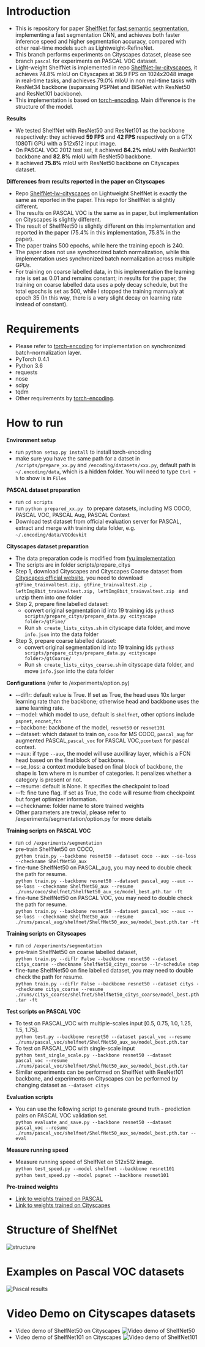 # Introduction
* This is repository for paper [ShelfNet for fast semantic segmentation](https://arxiv.org/abs/1811.11254), implementing a fast segmentation CNN, and achieves both faster inference speed and higher segmentation accuracy, compared with other real-time models such as Lightweight-RefineNet.
* This branch performs experiments on Cityscapes dataset, please see branch ```pascal``` for experiments on PASCAL VOC dataset.
* Light-weight ShelfNet is implemented in repo [ShelfNet-lw-cityscapes](https://github.com/juntang-zhuang/ShelfNet-lw-cityscapes), it achieves 74.8% mIoU on Cityscapes at 36.9 FPS on 1024x2048 image in real-time tasks, and achieves 79.0% mIoU in non real-time tasks with ResNet34 backbone (suparssing PSPNet and BiSeNet with ResNet50 and ResNet101 backbone).
* This implementation is based on [torch-encoding](https://github.com/zhanghang1989/PyTorch-Encoding). Main difference is the structure of the model. 

**Results**
* We tested ShelfNet with ResNet50 and ResNet101 as the backbone respectively: they achieved **59 FPS** and **42 FPS** respectively on a GTX 1080Ti GPU with a 512x512 input image. 
* On PASCAL VOC 2012 test set, it achieved **84.2%** mIoU with ResNet101 backbone and **82.8%** mIoU with ResNet50 backbone.
* It achieved **75.8%** mIoU with ResNet50 backbone on Cityscapes dataset.

**Differences from results reported in the paper on Cityscapes**
* Repo [ShelfNet-lw-cityscapes](https://github.com/juntang-zhuang/ShelfNet-lw-cityscapes) on Lightweight ShelfNet is exactly the same as reported in the paper. This repo for ShelfNet is slightly different.
* The results on PASCAL VOC is the same as in paper, but implementation on Cityscapes is slightly different.
* The result of ShelfNet50 is slightly different on this implementation and reported in the paper (75.4% in this implementation, 75.8% in the paper).
* The paper trains 500 epochs, while here the training epoch is 240.
* The paper does not use synchronized batch normalization, while this implementation uses synchronized batch normalization across multiple GPUs.
* For training on coarse labelled data, in this implementation the learning rate is set as 0.01 and remains constant; in results for the paper, the training on coarse labelled data uses a poly decay schedule, but the total epochs is set as 500, while I stopped the training mannualy at epoch 35 (In this way, there is a very slight decay on learning rate instead of constant).

# Requirements
* Please refer to [torch-encoding](https://github.com/zhanghang1989/PyTorch-Encoding) for implementation on synchronized batch-normalization layer.
* PyTorch 0.4.1 
* Python 3.6
* requests
* nose
* scipy
* tqdm
* Other requirements by [torch-encoding](https://github.com/zhanghang1989/PyTorch-Encoding).

# How to run
**Environment setup**
* run ```python setup.py install``` to install torch-encoding
* make sure you have the same path for a datset in ```/scripts/prepare_xx.py``` and ```/encoding/datasets/xxx.py```, default path is ```~/.encoding/data```, which is a hidden folder. You will need to type ```Ctrl + h``` to show is in ```Files```

**PASCAL dataset preparation**
* run ```cd scripts```
* run ```python prepared_xx.py ``` to prepare datasets, including MS COCO, PASCAL VOC, PASCAL Aug, PASCAL Context 
* Download test dataset from official evaluation server for PASCAL, extract and merge with training data folder, e.g. ```~/.encoding/data/VOCdevkit``` </br>

**Cityscapes dataset preparation**
* The data preparation code is modified from [fyu implementation](https://github.com/fyu/drn/tree/master/datasets/cityscapes)
* The scripts are in folder scripts/prepare_citys
* Step 1, download Cityscapes and Cityscapes Coarse dataset from [Cityscapes official website](https://www.cityscapes-dataset.com/downloads/), you need to download ```gtFine_trainvaltest.zip, gtFine_trainvaltest.zip , leftImg8bit_trainvaltest.zip, leftImg8bit_trainvaltest.zip ``` and unzip them into one folder 
* Step 2, prepare fine labelled dataset:</br>
  * convert original segmentation id into 19 training ids ```python3 scripts/prepare_citys/prepare_data.py <cityscape folder>/gtFine/```</br>
  * Run ```sh create_lists_citys.sh``` in cityscape data folder, and move ```info.json``` into the data folder
* Step 3, prepare coarse labelled dataset: <br>
  * convert original segmentation id into 19 training ids ```python3 scripts/prepare_citys/prepare_data.py <cityscape folder>/gtCoarse/```</br>
  * Run ```sh create_lists_citys_coarse.sh``` in cityscape data folder, and move ```info.json``` into the data folder
  
**Configurations** (refer to /experiments/option.py)</br>
* --diflr: default value is True. If set as True, the head uses 10x larger learning rate than the backbone; otherwise head and backbone uses the same learning rate.
* --model: which model to use, default is ```shelfnet```, other options include ```pspnet```, ```encnet```,```fcn```
* --backbone: backbone of the model, ```resnet50``` or ```resnet101```
* --dataset: which dataset to train on, ```coco``` for MS COCO, ```pascal_aug``` for augmented PASCAL,```pascal_voc``` for PASCAL VOC,```pcontext``` for pascal context.
* --aux: if type ```--aux```, the model will use auxilliray layer, which is a FCN head based on the final block of backbone.
* --se_loss: a context module based on final block of backbone, the shape is 1xm where m is number of categories. It penalizes whether a category is present or not.
* --resume: default is None. It specifies the checkpoint to load
* --ft: fine tune flag. If set as True, the code will resume from checkpoint but forget optimizer information.
* --checkname: folder name to store trained weights
* Other parameters are trevial, please refer to /experiments/segmentation/option.py for more details

**Training scripts on PASCAL VOC**
* run ```cd /experiments/segmentation```
* pre-train ShelfNet50 on COCO, </br>
```python train.py --backbone resnet50 --dataset coco --aux --se-loss --checkname ShelfNet50_aux```
* fine-tune ShelfNet50 on PASCAL_aug, you may need to double check the path for resume.</br>
```python train.py --backbone resnet50 --dataset pascal_aug --aux --se-loss --checkname ShelfNet50_aux --resume ./runs/coco/shelfnet/ShelfNet50_aux_se/model_best.pth.tar -ft```
* fine-tune ShelfNet50 on PASCAL VOC, you may need to double check the path for resume.</br>
```python train.py --backbone resnet50 --dataset pascal_voc --aux --se-loss --checkname ShelfNet50_aux --resume ./runs/pascal_aug/shelfnet/ShelfNet50_aux_se/model_best.pth.tar -ft```

**Training scripts on Cityscapes**
* run ```cd /experiments/segmentation```
* pre-train ShelfNet50 on coarse labelled dataset, </br>
```python train.py --diflr False --backbone resnet50 --dataset citys_coarse --checkname ShelfNet50_citys_coarse --lr-schedule step```
* fine-tune ShelfNet50 on fine labelled dataset, you may need to double check the path for resume.</br>
```python train.py --diflr False --backbone resnet50 --dataset citys --checkname citys_coarse --resume ./runs/citys_coarse/shelfnet/ShelfNet50_citys_coarse/model_best.pth.tar -ft```


**Test scripts on PASCAL VOC**
* To test on PASCAL_VOC with multiple-scales input \[0.5, 0.75, 1.0, 1.25, 1.5, 1.75\].</br>
```python test.py --backbone resnet50 --dataset pascal_voc --resume ./runs/pascal_voc/shelfnet/ShelfNet50_aux_se/model_best.pth.tar```
* To test on PASCAL_VOC with single-scale input</br>
```python test_single_scale.py --backbone resnet50 --dataset pascal_voc --resume ./runs/pascal_voc/shelfnet/ShelfNet50_aux_se/model_best.pth.tar```
* Similar experiments can be performed on ShelfNet with ResNet101 backbone, and experiments on Cityscapes can be performed by changing dataset as ```--dataset citys```

**Evaluation scripts**
* You can use the following script to generate ground truth - prediction pairs on PASCAL VOC validation set. </br>
```python evaluate_and_save.py --backbone resnet50 --dataset pascal_voc --resume ./runs/pascal_voc/shelfnet/ShelfNet50_aux_se/model_best.pth.tar --eval```

**Measure running speed**
* Measure running speed of ShelfNet on 512x512 image. </br>
```python test_speed.py --model shelfnet --backbone resnet101```</br>
```python test_speed.py --model pspnet --backbone resnet101```</br>

**Pre-trained weights**
* [Link to weights trained on PASCAL](https://drive.google.com/drive/folders/1k23TpBDsP9_gnb3LZlEcYyF4yoVzW99Z?usp=sharing)
* [Link to weights trained on Cityscapes](https://drive.google.com/drive/folders/1xwqJvmOw4BxiHrch8eWrBjUO_PyIBzQ-?usp=sharing)

# Structure of ShelfNet
![structure](video_demo/shelfnet.png) </br>


# Examples on Pascal VOC datasets
![Pascal results](video_demo/Pascal_results.png) </br>
# Video Demo on Cityscapes datasets
* Video demo of ShelfNet50 on Cityscapes
![Video demo of ShelfNet50](video_demo/shelfnet50_demo.gif) 
* Video demo of ShelfNet101 on Cityscapes
![Video demo of ShelfNet101](video_demo/shelfnet101_demo.gif)
